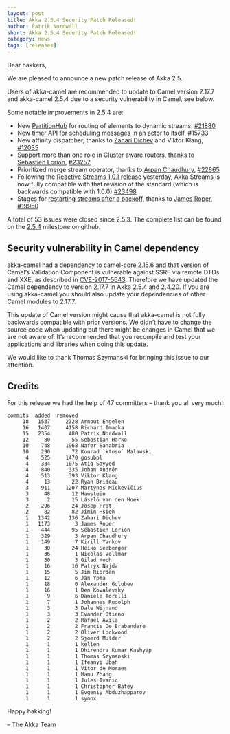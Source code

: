 ```yaml
---
layout: post
title: Akka 2.5.4 Security Patch Released!
author: Patrik Nordwall
short: Akka 2.5.4 Security Patch Released!
category: news
tags: [releases]
---
```


Dear hakkers,

We are pleased to announce a new patch release of Akka 2.5. 

Users of akka-camel are recommended to update to Camel version 2.17.7 and akka-camel 2.5.4 due to a security vulnerability in Camel, see below.

Some notable improvements in 2.5.4 are:

* New [PartitionHub](https://doc.akka.io/docs/akka/2.5/stream/stream-dynamic.html?language=scala#using-the-partitionhub) for routing of elements to dynamic streams, [#21880](https://github.com/akka/akka/issues/21880)
* New [timer API](https://doc.akka.io/docs/akka/2.5/actors.html?language=scala#timers-scheduled-messages) for scheduling messages in an actor to itself, [#15733](https://github.com/akka/akka/issues/15733)
* New affinity dispatcher, thanks to [Zahari Dichev](https://github.com/zaharidichev) and Viktor Klang, [#12035](https://github.com/akka/akka/issues/12035)
* Support more than one role in Cluster aware routers, thanks to [Sébastien Lorion](https://github.com/slorion), [#23257](https://github.com/akka/akka/pull/23257)
* Prioritized merge stream operator, thanks to [Arpan Chaudhury](https://github.com/arpanchaudhury), [#22865](https://github.com/akka/akka/issues/22865)
* Following the [Reactive Streams 1.0.1 release](https://www.lightbend.com/blog/update-release-reactive-streams-1-0-1-and-jdk9) yesterday, Akka Streams is now fully compatible with that revision of the standard (which is backwards compatible with 1.0.0)  [#23498](https://github.com/akka/akka/issues/22865)
* Stages for [restarting streams after a backoff](https://doc.akka.io/docs/akka/current/stream/stream-error.html?language=scala#delayed-restarts-with-a-backoff-stage), thanks to [James Roper](https://github.com/jroper),  [#19950](https://github.com/akka/akka/issues/19950)

A total of 53 issues were closed since 2.5.3. The complete list can be found on the [2.5.4](https://github.com/akka/akka/milestone/117?closed=1) milestone on github.

## Security vulnerability in Camel dependency

akka-camel had a dependency to camel-core 2.15.6 and that version of Camel’s Validation Component is vulnerable against SSRF via remote DTDs and XXE, as described in [CVE-2017-5643](https://nvd.nist.gov/vuln/detail/CVE-2017-5643). Therefore we have updated the Camel dependency to version 2.17.7 in Akka 2.5.4 and 2.4.20. If you are using akka-camel you should also update your dependencies of other Camel modules to 2.17.7.

This update of Camel version might cause that akka-camel is not fully backwards compatible with prior versions. We didn’t have to change the source code when updating but there might be changes in Camel that we are not aware of. It’s recommended that you recompile and test your applications and libraries when doing this update.

We would like to thank Thomas Szymanski for bringing this issue to our attention.

## Credits

For this release we had the help of 47 committers – thank you all very much!

~~~
commits  added  removed
     18   1537     2328 Arnout Engelen
     16   1407     4158 Richard Imaoka
     15   2354      480 Patrik Nordwall
     12     80       55 Sebastian Harko
     10    748     1968 Nafer Sanabria
     10    290       72 Konrad `ktoso` Malawski
      4    525     1470 gosubpl
      4    334     1075 Atiq Sayyed
      4    840      335 Johan Andrén
      4    513      393 Viktor Klang
      4     13       22 Ryan Brideau
      3    911     1207 Martynas Mickevičius
      3     48       12 Hawstein
      3      2       15 László van den Hoek
      2    296       24 Josep Prat
      2     82       82 Jimin Hsieh
      1   1342      136 Zahari Dichev
      1   1173        3 James Roper
      1    444       95 Sébastien Lorion
      1    329        3 Arpan Chaudhury
      1    149        7 Kirill Yankov
      1     30       24 Heiko Seeberger
      1     36        1 Nicolas Vollmar
      1     30        3 Gilad Hoch
      1     16       16 Patryk Najda
      1     15        5 Jim Riordan
      1     12        6 Jan Ypma
      1     18        0 Alexander Golubev
      1     16        1 Den Kovalevsky
      1      9        6 Daniele Torelli
      1      7        1 Johannes Rudolph
      1      3        3 Dale Wijnand
      1      3        3 Evander Otieno
      1      2        2 Rafael Avila
      1      2        2 Francis De Brabandere
      1      2        2 Oliver Lockwood
      1      2        2 Sjoerd Mulder
      1      1        1 kellen
      1      1        1 Dhirendra Kumar Kashyap
      1      1        1 Thomas Szymanski
      1      1        1 Ifeanyi Ubah
      1      1        1 Vitor de Moraes
      1      1        1 Manu Zhang
      1      1        1 Jules Ivanic
      1      1        1 Christopher Batey
      1      1        1 Evgeniy Abduzhapparov
      1      1        1 synox
~~~

Happy hakking!

– The Akka Team

